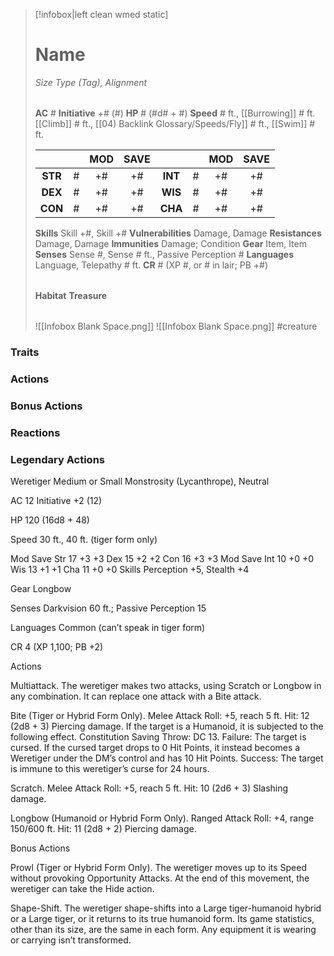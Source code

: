 > [!infobox|left clean wmed static]
> # Name
> *Size Type (Tag), Alignment*
> 
> | |
> | - |
> **AC** # **Initiative** +# (#)
> **HP** # (#d# + #)
> **Speed** # ft., [[Burrowing]] # ft. [[Climb]] # ft., [[04) Backlink Glossary/Speeds/Fly]] # ft., [[Swim]] # ft.
> 
> | | | MOD | SAVE | | | MOD | SAVE |
> | :-: | :-: | :-: | :-: | :-: | :-: | :-: | :-: |
> | **STR** | # | +# | +# | **INT** | # | +# | +# | 
> | **DEX** | # | +# | +# | **WIS** | # | +# | +# |
> | **CON** | # | +# | +# | **CHA** | # | +# | +# |
> **Skills** Skill +#, Skill +#
> **Vulnerabilities** Damage, Damage
> **Resistances** Damage, Damage
> **Immunities** Damage; Condition
> **Gear** Item, Item
> **Senses** Sense #, Sense # ft., Passive Perception #
> **Languages** Language, Telepathy # ft.
> **CR** # (XP #, or # in lair; PB +#)
>
> | |
> | - |
> **Habitat**
> **Treasure**
> 
> | |
> | - |
> ![[Infobox Blank Space.png]]
> ![[Infobox Blank Space.png]]
> #creature 


### Traits
### Actions
### Bonus Actions
### Reactions
### Legendary Actions
Weretiger
Medium or Small Monstrosity (Lycanthrope), Neutral

AC 12 Initiative +2 (12)

HP 120 (16d8 + 48)

Speed 30 ft., 40 ft. (tiger form only)

Mod	Save
Str	17	+3	+3
Dex	15	+2	+2
Con	16	+3	+3
Mod	Save
Int	10	+0	+0
Wis	13	+1	+1
Cha	11	+0	+0
Skills Perception +5, Stealth +4

Gear Longbow

Senses Darkvision 60 ft.; Passive Perception 15

Languages Common (can’t speak in tiger form)

CR 4 (XP 1,100; PB +2)

Actions

Multiattack. The weretiger makes two attacks, using Scratch or Longbow in any combination. It can replace one attack with a Bite attack.

Bite (Tiger or Hybrid Form Only). Melee Attack Roll: +5, reach 5 ft. Hit: 12 (2d8 + 3) Piercing damage. If the target is a Humanoid, it is subjected to the following effect. Constitution Saving Throw: DC 13. Failure: The target is cursed. If the cursed target drops to 0 Hit Points, it instead becomes a Weretiger under the DM’s control and has 10 Hit Points. Success: The target is immune to this weretiger’s curse for 24 hours.

Scratch. Melee Attack Roll: +5, reach 5 ft. Hit: 10 (2d6 + 3) Slashing damage.

Longbow (Humanoid or Hybrid Form Only). Ranged Attack Roll: +4, range 150/600 ft. Hit: 11 (2d8 + 2) Piercing damage.

Bonus Actions

Prowl (Tiger or Hybrid Form Only). The weretiger moves up to its Speed without provoking Opportunity Attacks. At the end of this movement, the weretiger can take the Hide action.

Shape-Shift. The weretiger shape-shifts into a Large tiger-humanoid hybrid or a Large tiger, or it returns to its true humanoid form. Its game statistics, other than its size, are the same in each form. Any equipment it is wearing or carrying isn’t transformed.